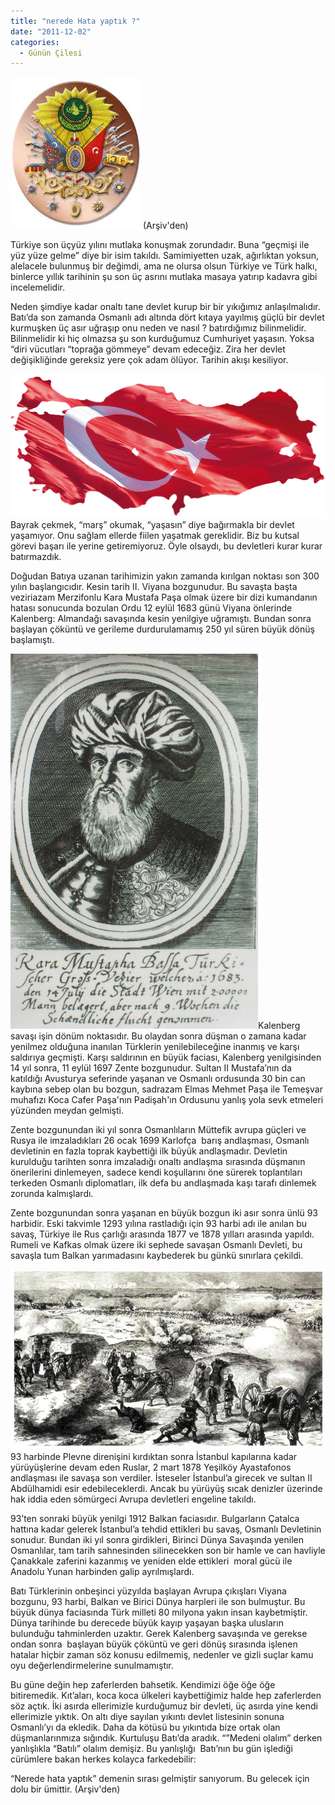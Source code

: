 ```yaml
---
title: "nerede Hata yaptık ?"
date: "2011-12-02"
categories: 
  - Günün Çilesi
---
```


[![devolet.jpg](../uploads/2011/12/devolet.jpg)](../uploads/2011/12/devolet.jpg "devolet.jpg") (Arşiv'den)

Türkiye son üçyüz yılını mutlaka konuşmak zorundadır. Buna “geçmişi ile yüz yüze gelme” diye bir isim takıldı. Samimiyetten uzak, ağırlıktan yoksun, alelacele bulunmuş bir değimdi, ama ne olursa olsun Türkiye ve Türk halkı, binlerce yıllık tarihinin şu son üç asrını mutlaka masaya yatırıp kadavra gibi incelemelidir.

Neden şimdiye kadar onaltı tane devlet kurup bir bir yıkığımız anlaşılmalıdır. Batı’da son zamanda Osmanlı adı altında dört kıtaya yayılmış güçlü bir devlet kurmuşken üç asır uğraşıp onu neden ve nasıl ? batırdığımız bilinmelidir. Bilinmelidir ki hiç olmazsa şu son kurduğumuz Cumhuriyet yaşasın. Yoksa “diri vücutları “toprağa gömmeye” devam edeceğiz. Zira her devlet değişikliğinde gereksiz yere çok adam ölüyor. Tarihin akışı kesiliyor.

[![bayrak.gif](../uploads/2011/12/bayrak.gif)](../uploads/2011/12/bayrak.gif "bayrak.gif")Bayrak çekmek, “marş” okumak, “yaşasın” diye bağırmakla bir devlet yaşamıyor. Onu sağlam ellerde fiilen yaşatmak gereklidir. Biz bu kutsal görevi başarı ile yerine getiremiyoruz. Öyle olsaydı, bu devletleri kurar kurar batırmazdık.

Doğudan Batıya uzanan tarihimizin yakın zamanda kırılgan noktası son 300 yılın başlangıcıdır. Kesin tarih II. Viyana bozgunudur. Bu savaşta başta veziriazam Merzifonlu Kara Mustafa Paşa olmak üzere bir dizi kumandanın hatası sonucunda bozulan Ordu 12 eylül 1683 günü Viyana önlerinde Kalenberg: Almandağı savaşında kesin yenilgiye uğramıştı. Bundan sonra başlayan çöküntü ve gerileme durdurulamamış 250 yıl süren büyük dönüş başlamıştı.

[![kara_mustapha_baffa.jpg](../uploads/2011/12/kara_mustapha_baffa.jpg)](../uploads/2011/12/kara_mustapha_baffa.jpg "kara_mustapha_baffa.jpg")Kalenberg savaşı işin dönüm noktasıdır. Bu olaydan sonra düşman o zamana kadar yenilmez olduğuna inanılan Türklerin yenilebileceğine inanmış ve karşı saldırıya geçmişti. Karşı saldırının en büyük faciası, Kalenberg yenilgisinden 14 yıl sonra, 11 eylül 1697 Zente bozgunudur. Sultan II Mustafa’nın da katıldığı Avusturya seferinde yaşanan ve Osmanlı ordusunda 30 bin can kaybına sebep olan bu bozgun, sadrazam Elmas Mehmet Paşa ile Temeşvar muhafızı Koca Cafer Paşa'nın Padişah'ın Ordusunu yanlış yola sevk etmeleri yüzünden meydan gelmişti.

Zente bozgunundan iki yıl sonra Osmanlıların Müttefik avrupa güçleri ve Rusya ile imzaladıkları 26 ocak 1699 Karlofça  barış andlaşması, Osmanlı devletinin en fazla toprak kaybettiği ilk büyük andlaşmadır. Devletin kurulduğu tarihten sonra imzaladığı onaltı andlaşma sırasında düşmanın önerilerini dinlemeyen, sadece kendi koşullarını öne sürerek toplantıları terkeden Osmanlı diplomatları, ilk defa bu andlaşmada kaşı tarafı dinlemek zorunda kalmışlardı.

Zente bozgunundan sonra yaşanan en büyük bozgun iki asır sonra ünlü 93 harbidir. Eski takvimle 1293 yılına rastladığı için 93 harbi adı ile anılan bu savaş, Türkiye ile Rus çarlığı arasında 1877 ve 1878 yılları arasında yapıldı. Rumeli ve Kafkas olmak üzere iki sephede savaşan Osmanlı Devleti, bu savaşla tum Balkan yarımadasını kaybederek bu günkü sınırlara çekildi.

[![doksanuc.jpg](../uploads/2011/12/doksanuc.jpg)](../uploads/2011/12/doksanuc.jpg "doksanuc.jpg")93 harbinde Plevne direnişini kırdıktan sonra İstanbul kapılarına kadar yürüyüşlerine devam eden Ruslar, 2 mart 1878 Yeşilköy Ayastafonos andlaşması ile savaşa son verdiler. İsteseler İstanbul’a girecek ve sultan II Abdülhamidi esir edebileceklerdi. Ancak bu yürüyüş sıcak denizler üzerinde hak iddia eden sömürgeci Avrupa devletleri engeline takıldı.

93’ten sonraki büyük yenilgi 1912 Balkan faciasıdır. Bulgarların Çatalca hattına kadar gelerek İstanbul’a tehdid ettikleri bu savaş, Osmanlı Devletinin sonudur. Bundan iki yıl sonra girdikleri, Birinci Dünya Savaşında yenilen Osmanlılar, tam tarih sahnesinden silinecekken son bir hamle ve can havliyle Çanakkale zaferini kazanmış ve yeniden elde ettikleri  moral gücü ile Anadolu Yunan harbinden galip ayrılmışlardı.

Batı Türklerinin onbeşinci yüzyılda başlayan Avrupa çıkışları Viyana bozgunu, 93 harbi, Balkan ve Birici Dünya harpleri ile son bulmuştur. Bu büyük dünya faciasında Türk milleti 80 milyona yakın insan kaybetmiştir. Dünya tarihinde bu derecede büyük kayıp yaşayan başka ulusların bulunduğu tahminlerden uzaktır. Gerek Kalenberg savaşında ve gerekse ondan sonra  başlayan büyük çöküntü ve geri dönüş sırasında işlenen hatalar hiçbir zaman söz konusu edilmemiş, nedenler ve gizli suçlar kamu oyu değerlendirmelerine sunulmamıştır.

Bu güne değin hep zaferlerden bahsetik. Kendimizi öğe öğe öğe bitiremedik. Kıt’aları, koca koca ülkeleri kaybettiğimiz halde hep zaferlerden söz açtık. İki asırda ellerimizle kurduğumuz bir devleti, üç asırda yine kendi ellerimizle yıktık. On altı diye sayılan yıkıntı devlet listesinin sonuna Osmanlı’yı da ekledik. Daha da kötüsü bu yıkıntıda bize ortak olan düşmanlarınmıza sığındık. Kurtuluşu Batı’da aradık. “”Medeni olalım” derken yanlışlıkla “Batılı” olalım demişiz. Bu yanlışlığı  Batı’nın bu gün işlediği cürümlere bakan herkes kolayca farkedebilir:

“Nerede hata yaptık” demenin sırası gelmiştir sanıyorum. Bu gelecek için dolu bir ümittir. (Arşiv'den)
